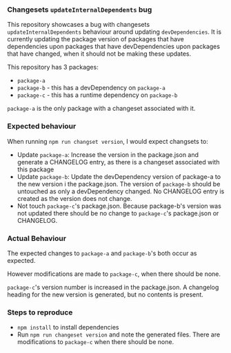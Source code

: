 ### Changesets `updateInternalDependents` bug

This repository showcases a bug with changesets `updateInternalDependents` behaviour around updating `devDependencies`. It is currently updating the package version of packages that have dependencies upon packages that have devDependencies upon packages that have changed, when it should not be making these updates.

This repository has 3 packages:

- `package-a`
- `package-b` - this has a devDependency on `package-a`
- `package-c` - this has a runtime dependency on `package-b`

`package-a` is the only package with a changeset associated with it.


### Expected behaviour

When running `npm run changset version`, I would expect changsets to:

- Update `package-a`: Increase the version in the package.json and generate a CHANGELOG entry, as there is a changeset associated with this package
- Update `package-b`: Update the devDependency version of package-a to the new version i the package.json. The version of `package-b` should be untouched as only a devDependency changed. No CHANGELOG entry is created as the version does not change.
- Not touch `package-c`'s package.json. Because package-b's version was not updated there should be no change to `package-c`'s package.json or CHANGELOG.

### Actual Behaviour

The expected changes to `package-a` and `package-b`'s both occur as expected.

However modifications are made to `package-c`, when there should be none.

`package-c`'s version number is increased in the package.json. A changelog heading for the new version is generated, but no contents is present.


### Steps to reproduce

- `npm install` to install dependencies
- Run `npm run changeset version` and note the generated files. There are modifications to `package-c` when there should be none.
